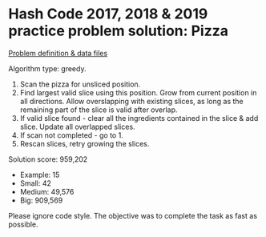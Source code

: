 # Hash Code 2017, 2018 & 2019 practice problem solution: Pizza

[Problem definition & data files](https://bytefreaks.net/google/practice-problem-for-google-hash-code-2018)

Algorithm type: greedy. 
1. Scan the pizza for unsliced position.
2. Find largest valid slice using this position. Grow from current position in all directions. Allow overslapping with existing slices, as long as the remaining part of the slice is valid after overlap.
3. If valid slice found - clear all the ingredients contained in the slice & add slice. Update all overlapped slices.
4. If scan not completed - go to 1.
5. Rescan slices, retry growing the slices.

Solution score: 959,202 
- Example: 15
- Small: 42
- Medium: 49,576
- Big: 909,569

Please ignore code style. The objective was to complete the task as fast as possible.
